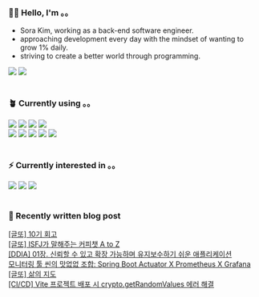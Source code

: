 <h3>👩🏻 Hello, I'm 。。</h3>
<ul>
 <li>Sora Kim, working as a back-end software engineer.</li>
 <li>approaching development every day with the mindset of wanting to grow 1% daily.</li>
 <li>striving to create a better world through programming.</li>
</ul>
<div>
 <a href="https://justsora.tistory.com/" target="_blank"><img src="https://img.shields.io/badge/Tistory-000000?style=for-the-badge&amp;logo=Tistory&amp;logoColor=white"></a> <a href="mailto:itsyoursora@gmail.com" target="_blank"><img src="https://img.shields.io/badge/Gmail-EA4335?style=for-the-badge&amp;logo=Gmail&amp;logoColor=white"></a>
</div>
<br>
<h3>🪴 Currently using 。。</h3>
<div>
 <img src="https://img.shields.io/badge/java-007396?style=for-the-badge&amp;logo=java&amp;logoColor=white"> <img src="https://img.shields.io/badge/spring-6DB33F?style=for-the-badge&amp;logo=spring&amp;logoColor=white"> <img src="https://img.shields.io/badge/springboot-6DB33F?style=for-the-badge&amp;logo=springboot&amp;logoColor=white"> <img src="https://img.shields.io/badge/php-777BB4?style=for-the-badge&amp;logo=php&amp;logoColor=white">
 <br><img src="https://img.shields.io/badge/postgresql-4169E1?style=for-the-badge&amp;logo=postgresql&amp;logoColor=white"> <img src="https://img.shields.io/badge/mariaDB-003545?style=for-the-badge&amp;logo=mariaDB&amp;logoColor=white"> <img src="https://img.shields.io/badge/jOOQ-black?style=for-the-badge"> <img src="https://img.shields.io/badge/amazonaws-232F3E?style=for-the-badge&amp;logo=amazonaws&amp;logoColor=white"> <img src="https://img.shields.io/badge/vue.js-4FC08D?style=for-the-badge&amp;logo=vue.js&amp;logoColor=white">
 <br>
</div>
<br>
<h3>⚡️ Currently interested in 。。</h3>
<div>
 <img src="https://img.shields.io/badge/junit5-25A162?style=for-the-badge&amp;logo=junit5;logoColor=white"> <img src="https://img.shields.io/badge/docker-2496ED?style=for-the-badge&amp;logo=docker&amp;logoColor=white"> <img src="https://img.shields.io/badge/jenkins-D24939?style=for-the-badge&amp;logo=jenkins&amp;logoColor=white">
</div>
<br>
<h3>🐾 Recently written blog post</h3>
<div id="recent-posts">
 <a href="https://justsora.tistory.com/188">[글또] 10기 회고</a>
 <br><a href="https://justsora.tistory.com/187">[글또] ISFJ가 말해주는 커피챗 A to Z</a>
 <br><a href="https://justsora.tistory.com/186">[DDIA] 01장. 신뢰할 수 있고 확장 가능하며 유지보수하기 쉬운 애플리케이션</a>
 <br><a href="https://justsora.tistory.com/185">모니터링 툴 씬의 맛없없 조합: Spring Boot Actuator X Prometheus X Grafana</a>
 <br><a href="https://justsora.tistory.com/184">[글또] 삶의 지도</a>
 <br><a href="https://justsora.tistory.com/183">[CI/CD] Vite 프로젝트 배포 시 crypto.getRandomValues 에러 해결</a>
 <br>
</div>